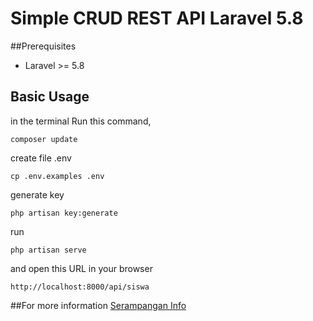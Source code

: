 Simple CRUD REST API Laravel 5.8
============

##Prerequisites
- Laravel >= 5.8


## Basic Usage

in the terminal Run this command,
```
composer update

```
create file .env
```
cp .env.examples .env

```

generate key
```
php artisan key:generate

```
run
```
php artisan serve

```

and open this URL in your browser

```
http://localhost:8000/api/siswa

```
##For more information
[Serampangan Info](https://serampanganinfo.blogspot.com/2020/03/simple-crud-rest-api-laravel-58.html)
